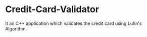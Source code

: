 # Credit-Card-Validator
It an C++ application which validates the credit card using Luhn's Algorithm.
